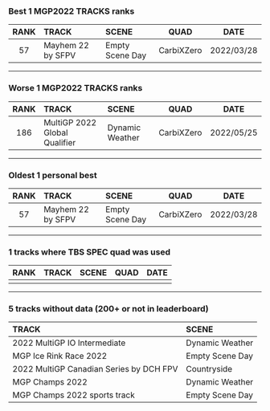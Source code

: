### Best 1 MGP2022 TRACKS ranks
|RANK|TRACK|SCENE|QUAD|DATE|
|:---:|:---|:---|:---:|:---:|
|57|Mayhem 22 by SFPV|Empty Scene Day|CarbiXZero|2022/03/28|
---
### Worse 1 MGP2022 TRACKS ranks
|RANK|TRACK|SCENE|QUAD|DATE|
|:---:|:---|:---|:---:|:---:|
|186|MultiGP 2022 Global Qualifier|Dynamic Weather|CarbiXZero|2022/05/25|
---
### Oldest 1 personal best
|RANK|TRACK|SCENE|QUAD|DATE|
|:---:|:---|:---|:---:|:---:|
|57|Mayhem 22 by SFPV|Empty Scene Day|CarbiXZero|2022/03/28|
---
### 1 tracks where TBS SPEC quad was used
|RANK|TRACK|SCENE|QUAD|DATE|
|:---:|:---|:---|:---:|:---:|
||||||
---
### 5 tracks without data (200+ or not in leaderboard)
|TRACK|SCENE|
|:---|:---|
|2022 MultiGP IO Intermediate|Dynamic Weather|
|MGP Ice Rink Race 2022|Empty Scene Day|
|2022 MultiGP Canadian Series by DCH FPV|Countryside|
|MGP Champs 2022|Dynamic Weather|
|MGP Champs 2022 sports track|Empty Scene Day|
